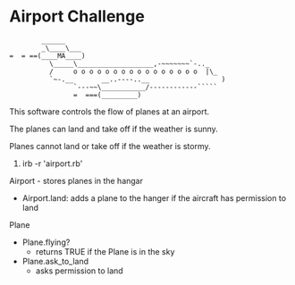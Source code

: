 Airport Challenge
=================

```
        ______
        _\____\___
=  = ==(____MA____)
          \_____\___________________,-~~~~~~~`-.._
          /     o o o o o o o o o o o o o o o o  |\_
          `~-.__       __..----..__                  )
                `---~~\___________/------------`````
                =  ===(_________)

```

This software controls the flow of planes at an airport.

The planes can land and take off if the weather is sunny.

Planes cannot land or take off if the weather is stormy.

1. irb -r 'airport.rb'

Airport - stores planes in the hangar
- Airport.land: adds a plane to the hanger if the aircraft has permission to land

Plane
- Plane.flying?
  - returns TRUE if the Plane is in the sky
- Plane.ask_to_land
  - asks permission to land
